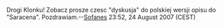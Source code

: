 Drogi Klonku! Zobacz prosze czesc "dyskusja" do polskiej wersji opisu do
"Saracena". Pozdrawiam.--[Sofanes](User:Sofanes "wikilink") 23:52, 24
August 2007 (CEST)